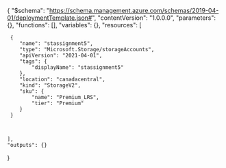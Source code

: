 {
    "$schema": "https://schema.management.azure.com/schemas/2019-04-01/deploymentTemplate.json#",
    "contentVersion": "1.0.0.0",
    "parameters": {},
    "functions": [],
    "variables": {},
    "resources": [

     {
        "name": "stassignment5",
        "type": "Microsoft.Storage/storageAccounts",
        "apiVersion": "2021-04-01",
        "tags": {
            "displayName": "stassignment5"
        },
        "location": "canadacentral",
        "kind": "StorageV2",
        "sku": {
            "name": "Premium_LRS",
            "tier": "Premium"
        }
     }



    ],
    "outputs": {}

}





